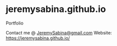 # jeremysabina.github.io
Portfolio

Contact me @ JeremySabina@gmail.com
Website: https://jeremysabina.github.io/